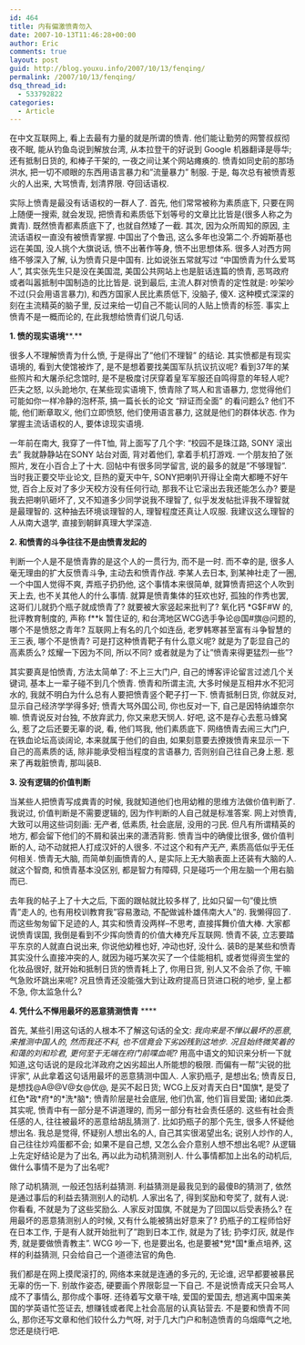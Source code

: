 ```yaml
---
id: 464
title: 内有偏激愤青勿入
date: 2007-10-13T11:46:28+00:00
author: Eric
comments: true
layout: post
guid: http://blog.youxu.info/2007/10/13/fenqing/
permalink: /2007/10/13/fenqing/
dsq_thread_id:
  - 533792822
categories:
  - Article
---
```

在中文互联网上, 看上去最有力量的就是所谓的愤青. 他们能让勤劳的网警叔叔彻夜不眠, 能从钓鱼岛说到解放台湾, 从本拉登干的好说到 Google 机器翻译是辱华; 还有抵制日货的, 和棒子干架的, 一夜之间让某个网站瘫痪的. 愤青如同史前的那场洪水, 把一切不顺眼的东西用语言暴力和&#8221;流量暴力&#8221; 制服. 于是, 每次总有被愤青惹火的人出来, 大骂愤青, 划清界限. 夺回话语权.

实际上愤青是最没有话语权的一群人了. 首先, 他们常常被称为素质底下, 只要在网上随便一搜索, 就会发现, 把愤青和素质低下划等号的文章比比皆是(很多人称之为粪青). 既然愤青都素质底下了, 也就自然矮了一截. 其次, 因为众所周知的原因, 主流话语权一直没有被愤青掌握. 中国出了个鲁迅, 这么多年也没第二个.乔姆斯基也远在美国, 没人挑个大旗说话, 愤不出著作等身, 愤不出思想体系. 很多人对西方网络不够深入了解, 认为愤青只是中国有. 比如说张五常就写过 &#8220;中国愤青为什么爱骂人&#8221;, 其实张先生只是没在美国混, 美国公共网站上也是脏话连篇的愤青, 恶骂政府或者叫嚣抵制中国制造的比比皆是. 说到最后, 主流人群对愤青的定性就是: 吵架吵不过(只会用语言暴力), 和西方国家人民比素质低下, 没脑子, 傻X. 这种模式深深的刻在主流精英的脑子里, 反过来给一切自己不能认同的人贴上愤青的标签. 事实上愤青不是一概而论的, 在此我想给愤青们说几句话.
  
**1. 愤的现实语境****.** 

很多人不理解愤青为什么愤, 于是得出了&#8221;他们不理智&#8221; 的结论. 其实愤都是有现实语境的, 看到大使馆被炸了, 是不是想着要找美国军队抗议抗议呢? 看到37年的某些照片和大屠杀纪念馆时, 是不是极度讨厌穿着皇军军服还自鸣得意的年轻人呢? 匹夫之怒, 以头跄地尔, 在某些现实语境下, 愤青除了骂人和言语暴力, 您觉得他们可能如你一样冷静的泡杯茶, 搞一篇长长的论文 &#8220;辩证而全面&#8221; 的看问题么? 他们不能, 他们断章取义, 他们立即愤怒, 他们使用语言暴力, 这就是他们的群体状态. 作为掌握主流话语权的人, 要体谅现实语境.

一年前在南大, 我穿了一件T恤, 背上面写了几个字: &#8220;校园不是珠江路, SONY 滚出去&#8221; 我就静静站在SONY 站台对面, 背对着他们, 拿着手机打游戏. 一个朋友拍了张照片, 发在小百合上了十大. 回帖中有很多同学留言, 说的最多的就是&#8221;不够理智&#8221;. 当时我正要交毕业论文, 巨热的夏天中午, SONY把喇叭开得让全南大都睡不好午觉, 百合上反对了多少天校方没有任何行动, 那我不让它滚出去我还能怎么办? 要是我去把喇叭砸坏了, 又不知道多少同学说我不理智了, 似乎发发帖批评我不理智就是最理智的. 这种抽去环境谈理智的人, 理智程度还真让人叹服. 我建议这么理智的人从南大退学, 直接到朝鲜真理大学深造.
  
**2. 和愤青的斗争往往不是由愤青发起的**

判断一个人是不是愤青靠的是这个人的一贯行为, 而不是一时. 而不幸的是, 很多人毫无理由的扩大反愤青斗争, 主动去和愤青作战. 李某人去日本, 到某神社走了一圈, 一个中国人觉得不爽, 弄瓶子扔扔他, 这个事情本来很简单, 就算愤青把这个人吹到天上去, 也不关其他人的什么事情. 就算是愤青集体的狂欢也好, 孤独的作秀也罢, 这哥们儿就扔个瓶子就成愤青了? 就要被大家竖起来批判了? 氧化钙 \*G$F#W 的, 批评教育制度的, 声称 f\**k 暂住证的, 和台湾地区WCG选手争论@国#旗@问题的, 哪个不是愤怒之青年? 互联网上有名的几个如连岳, 老罗韩寒甚至富有斗争智慧的王三表, 哪个不是愤青? 可是打这种愤青靶子有什么意义呢? 就是为了彰显自己的高素质么? 炫耀一下因为不同, 所以不同? 或者就是为了让&#8221;愤青来得更猛烈一些&#8221;?

其实要真是怕愤青, 方法太简单了: 不上三大门户, 自己的博客评论留言过滤几个关键词, 基本上一辈子碰不到几个愤青. 愤青和所谓主流, 大多时候是互相井水不犯河水的, 我就不明白为什么总有人要把愤青竖个靶子打一下. 愤青抵制日货, 你就反对, 显示自己经济学学得多好; 愤青大骂外国公司, 你也反对一下, 自己是因特纳雄奈尔嘛. 愤青说反对台独, 不放弃武力, 你又来悲天悯人. 好吧, 这不是存心去惹马蜂窝么, 惹了之后还要无辜的说, 看, 他们骂我, 他们素质底下. 网络愤青去闹三大门户, 在铁血论坛高谈阔论, 本来就属于他们的自由, 如果刻意要去撩拨愤青来显示一下自己的高素质的话, 除非能承受相当程度的言语暴力, 否则别自己往自己身上惹. 惹来了再栽脏愤青, 那叫装B.

**3. 没有逻辑的价值判断**

当某些人把愤青写成粪青的时候, 我就知道他们也用幼稚的思维方法做价值判断了. 我说过, 价值判断是不需要逻辑的, 因为作判断的人自己就是标准答案. 网上对愤青, 大致可以用这些词刻画: 无产者, 低素质, 社会底层, 没用的刁民. 但凡有所谓精英的地方, 都会留下他们的不屑和装出来的潇洒背影. 愤青当中的确傻比很多, 做价值判断的人, 动不动就把人打成汉奸的人很多. 不过这个和有产无产, 素质高低似乎无任何相关. 愤青无大脑, 而简单刻画愤青的人, 是实际上无大脑表面上还装有大脑的人. 就这个智商, 和愤青基本没区别, 都是智力有障碍, 只是碰巧一个用左脑一个用右脑而已.

去年我的帖子上了十大之后, 下面的跟帖就比较多样了, 比如只留一句&#8221;傻比愤青&#8221;走人的, 也有用校训教育我&#8221;容易激动, 不配做诚朴雄伟南大人&#8221;的. 我懒得回了. 而这些匆匆留下足迹的人, 其实和愤青没两样&#8211;不思考, 直接挥舞价值大棒. 大家都说愤青误国, 我倒是看到不少挥向愤青的价值大棒充斥互联网. 愤青不装, 立志要踏平东京的人就直白说出来, 你说他幼稚也好, 冲动也好, 没什么. 装B的是某些和愤青其实没什么直接冲突的人, 就因为碰巧某次买了一个佳能相机, 或者觉得资生堂的化妆品很好, 就开始和抵制日货的愤青耗上了, 你用日货, 别人又不会杀了你, 干嘛气急败坏跳出来呢? 况且愤青还没能强大到让政府提高日货进口税的地步, 皇上都不急, 你太监急什么?

**4. 凭什么不惮用最坏的恶意猜测愤青**  ****

首先, 某些引用这句话的人根本不了解这句话的全文: _我向来是不惮以最坏的恶意, 来推测中国人的, 然而我还不料, 也不信竟会下劣凶残到这地步. 况且始终微笑着的和蔼的刘和珍君, 更何至于无端在府门前喋血呢?_ 用高中语文的知识来分析一下就知道,这句话说的是段北洋政府之凶劣超出人所能想的极限. 而偏有一帮&#8221;尖锐的批评家&#8221;, 从此拿着这句话用最坏的恶意猜测中国人. 人家扔瓶子, 是想出名; 愤青反日, 是想找@A@@V@女@优@, 是买不起日货; WCG上反对青天白日\*国旗\*, 是受了红色\*政\*府\*的\*洗\*脑\*; 愤青阶层是社会底层, 他们仇富, 他们盲目爱国; 诸如此类. 其实呢, 愤青中有一部分是不讲道理的, 而另一部分有社会责任感的. 这些有社会责任感的人, 往往被最坏的恶意给胡乱猜测了. 比如扔瓶子的那个先生, 很多人怀疑他想出名. 我总是觉得, 怀疑别人想出名的人, 自己其实很渴望出名; 说别人炒作的人, 自己往往炒鸡蛋都不会; 如果不是自己想, 又怎么会介意别人想不想出名呢? 从逻辑上先定好结论是为了出名, 再以此为动机猜测别人. 什么事情都加上出名的动机后, 做什么事情不是为了出名呢?

除了动机猜测, 一般还包括利益猜测. 利益猜测是最我见到的最傻B的猜测了, 依然是通过事后的利益去猜测别人的动机. 人家出名了, 得到奖励和夸奖了, 就有人说: 你看看, 不就是为了这些奖励么. 人家反对国旗, 不就是为了回国以后受表扬么? 在用最坏的恶意猜测别人的时候, 又有什么能被猜出好意来了? 扔瓶子的工程师恰好在日本工作, 于是有人就开始批判了&#8221;跑到日本工作, 就是为了钱; 扔李灯灰, 就是作秀, 就是要做愤青教主&#8221;. WCG 吵一下, 也是要出名, 也是要被\*党\*国*重点培养, 这样的利益猜测, 只会给自己一个道德法官的角色.

我们都是在网上摸爬滚打的, 网络本来就是连通的多元的, 无论谁, 迟早都要被暴民无辜的伤一下. 别故作姿态, 硬要画个界限彰显一下自己. 不是说愤青成天只会骂人成不了事情么, 那你成个事呀. 还待着写文章干啥, 爱国的爱国去, 想逃离中国来美国的学英语忙签证去, 想赚钱或者爬上社会高层的认真钻营去. 不是要和愤青不同么, 那你还写文章和他们较什么力气呀, 对于几大门户和制造愤青的乌烟瘴气之地, 您还是绕行吧.